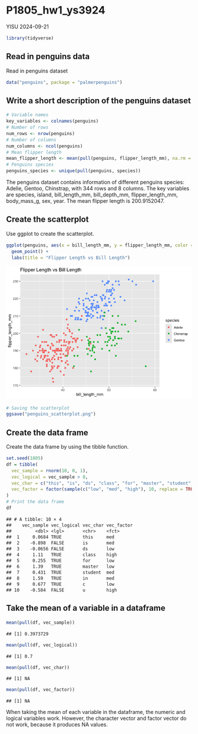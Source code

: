 P1805_hw1_ys3924
================
YISU
2024-09-21

``` r
library(tidyverse)
```

## Read in penguins data

Read in penguins dataset

``` r
data("penguins", package = "palmerpenguins")
```

## Write a short description of the penguins dataset

``` r
# Variable names
key_variables <- colnames(penguins)
# Number of rows
num_rows <- nrow(penguins)
# Number of columns
num_columns <- ncol(penguins)
# Mean flipper length
mean_flipper_length <- mean(pull(penguins, flipper_length_mm), na.rm = TRUE)
# Penguins species
penguins_species <- unique(pull(penguins, species))
```

The penguins dataset contains information of different penguins species:
Adelie, Gentoo, Chinstrap, with 344 rows and 8 columns. The key
variables are species, island, bill_length_mm, bill_depth_mm,
flipper_length_mm, body_mass_g, sex, year. The mean flipper length is
200.9152047.

## Create the scatterplot

Use ggplot to create the scatterplot.

``` r
ggplot(penguins, aes(x = bill_length_mm, y = flipper_length_mm, color = species)) +
  geom_point() +
  labs(title = "Flipper Length vs Bill Length")
```

![](p1805_hw1_ys3924_files/figure-gfm/unnamed-chunk-3-1.png)<!-- -->

``` r
# Saving the scatterplot
ggsave("penguins_scatterplot.png")
```

## Create the data frame

Create the data frame by using the tibble function.

``` r
set.seed(1805)
df = tibble(
  vec_sample = rnorm(10, 0, 1),
  vec_logical = vec_sample > 0,
  vec_char = c("this", "is", "ds", "class", "for", "master", "student", "in", "c", "u"),
  vec_factor = factor(sample(c("low", "med", "high"), 10, replace = TRUE))
)
# Print the data frame
df
```

    ## # A tibble: 10 × 4
    ##    vec_sample vec_logical vec_char vec_factor
    ##         <dbl> <lgl>       <chr>    <fct>     
    ##  1     0.0684 TRUE        this     med       
    ##  2    -0.898  FALSE       is       med       
    ##  3    -0.0656 FALSE       ds       low       
    ##  4     1.11   TRUE        class    high      
    ##  5     0.255  TRUE        for      low       
    ##  6     1.39   TRUE        master   low       
    ##  7     0.431  TRUE        student  med       
    ##  8     1.59   TRUE        in       med       
    ##  9     0.677  TRUE        c        low       
    ## 10    -0.584  FALSE       u        high

## Take the mean of a variable in a dataframe

``` r
mean(pull(df, vec_sample))
```

    ## [1] 0.3973729

``` r
mean(pull(df, vec_logical))
```

    ## [1] 0.7

``` r
mean(pull(df, vec_char))
```

    ## [1] NA

``` r
mean(pull(df, vec_factor))
```

    ## [1] NA

When taking the mean of each variable in the dataframe, the numeric and
logical variables work. However, the character vector and factor vector
do not work, because it produces NA values.

